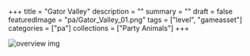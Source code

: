 +++
title = "Gator Valley"
description = ""
summary = ""
draft = false
featuredImage = "pa/Gator_Valley_01.png"
tags = ["level", "gameasset"]
categories = ["pa"]
collections = ["Party Animals"]
+++

![overview img](pa/Gator_Valley_01.png "This is the level overview.")
